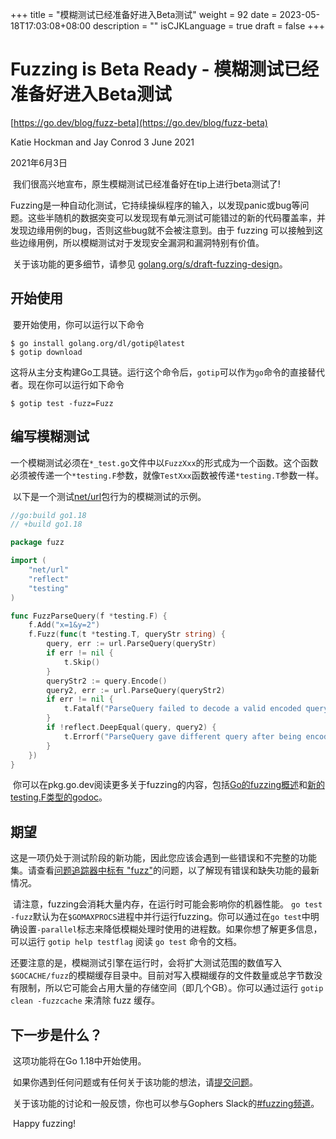 +++
title = "模糊测试已经准备好进入Beta测试"
weight = 92
date = 2023-05-18T17:03:08+08:00
description = ""
isCJKLanguage = true
draft = false
+++

# Fuzzing is Beta Ready - 模糊测试已经准备好进入Beta测试

[https://go.dev/blog/fuzz-beta](https://go.dev/blog/fuzz-beta)

Katie Hockman and Jay Conrod
3 June 2021

2021年6月3日

​	我们很高兴地宣布，原生模糊测试已经准备好在tip上进行beta测试了!

​	Fuzzing是一种自动化测试，它持续操纵程序的输入，以发现panic或bug等问题。这些半随机的数据突变可以发现现有单元测试可能错过的新的代码覆盖率，并发现边缘用例的bug，否则这些bug就不会被注意到。由于 fuzzing 可以接触到这些边缘用例，所以模糊测试对于发现安全漏洞和漏洞特别有价值。

​	关于该功能的更多细节，请参见 [golang.org/s/draft-fuzzing-design](https://go.dev/s/draft-fuzzing-design)。

## 开始使用

​	要开始使用，你可以运行以下命令

```shell linenums="1"
$ go install golang.org/dl/gotip@latest
$ gotip download
```

​	这将从主分支构建Go工具链。运行这个命令后，`gotip`可以作为`go`命令的直接替代者。现在你可以运行如下命令

```shell linenums="1"
$ gotip test -fuzz=Fuzz
```

## 编写模糊测试

​	一个模糊测试必须在`*_test.go`文件中以`FuzzXxx`的形式成为一个函数。这个函数必须被传递一个`*testing.F`参数，就像`TestXxx`函数被传递`*testing.T`参数一样。

​	以下是一个测试[net/url](https://pkg.go.dev/net/url#ParseQuery)包行为的模糊测试的示例。

```go linenums="1"
//go:build go1.18
// +build go1.18

package fuzz

import (
    "net/url"
    "reflect"
    "testing"
)

func FuzzParseQuery(f *testing.F) {
    f.Add("x=1&y=2")
    f.Fuzz(func(t *testing.T, queryStr string) {
        query, err := url.ParseQuery(queryStr)
        if err != nil {
            t.Skip()
        }
        queryStr2 := query.Encode()
        query2, err := url.ParseQuery(queryStr2)
        if err != nil {
            t.Fatalf("ParseQuery failed to decode a valid encoded query %s: %v", queryStr2, err)
        }
        if !reflect.DeepEqual(query, query2) {
            t.Errorf("ParseQuery gave different query after being encoded\nbefore: %v\nafter: %v", query, query2)
        }
    })
}
```

​	你可以在pkg.go.dev阅读更多关于fuzzing的内容，包括[Go的fuzzing概述](https://pkg.go.dev/testing@master#hdr-Fuzzing)和[新的testing.F类型的godoc](https://pkg.go.dev/testing@master#F)。

## 期望

​	这是一项仍处于测试阶段的新功能，因此您应该会遇到一些错误和不完整的功能集。请查看[问题追踪器中标有 "fuzz"](https://github.com/golang/go/issues?q=is%3Aopen+is%3Aissue+label%3Afuzz)的问题，以了解现有错误和缺失功能的最新情况。

​	请注意，fuzzing会消耗大量内存，在运行时可能会影响你的机器性能。 `go test -fuzz`默认为在`$GOMAXPROCS`进程中并行运行fuzzing。你可以通过在`go test`中明确设置`-parallel`标志来降低模糊处理时使用的进程数。如果你想了解更多信息，可以运行 `gotip help testflag` 阅读 `go test` 命令的文档。

​	还要注意的是，模糊测试引擎在运行时，会将扩大测试范围的数值写入`$GOCACHE/fuzz`的模糊缓存目录中。目前对写入模糊缓存的文件数量或总字节数没有限制，所以它可能会占用大量的存储空间（即几个GB）。你可以通过运行 `gotip clean -fuzzcache` 来清除 fuzz 缓存。

## 下一步是什么？

​	这项功能将在Go 1.18中开始使用。

​	如果你遇到任何问题或有任何关于该功能的想法，请[提交问题](https://github.com/golang/go/issues/new/?&labels=fuzz)。

​	关于该功能的讨论和一般反馈，你也可以参与Gophers Slack的[#fuzzing频道](https://gophers.slack.com/archives/CH5KV1AKE)。

​	Happy fuzzing!
